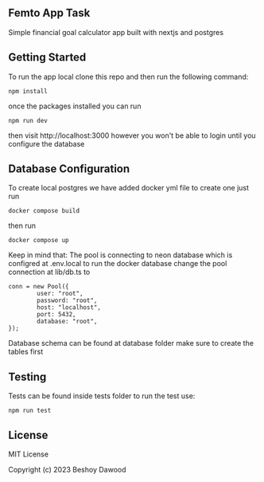 ## Femto App Task
Simple financial goal calculator app built with nextjs and postgres 

## Getting Started
To run the app local clone this repo and then run the following command:
```
npm install
```
once the packages installed you can run
```
npm run dev
```
then visit http://localhost:3000 however you won't be able to login until you configure the database

## Database Configuration
To create local postgres we have added docker yml file to create one just run
```
docker compose build
```
then run
```
docker compose up
```
Keep in mind that: The pool is connecting to neon database which is configred at .env.local to run the docker database change the pool connection at lib/db.ts to
```
conn = new Pool({
        user: "root",
        password: "root",
        host: "localhost",
        port: 5432,
        database: "root",
});
```
Database schema can be found at database folder make sure to create the tables first

## Testing
Tests can be found inside tests folder to run the test use:
```
npm run test
```
## License
MIT License

Copyright (c) 2023 Beshoy Dawood

